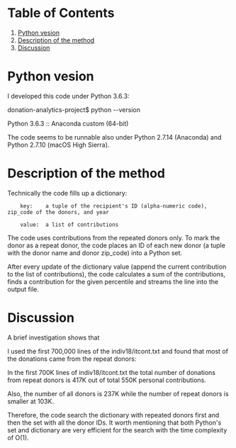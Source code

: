 # Table of Contents
1. [Python vesion](README.md#Pyhon-version)
2. [Description of the method](README.md#Description-of-the-method)
2. [Discussion](README.md#Discussion)
                
# Python vesion

I developed this code under Python 3.6.3:

donation-analytics-project$ python --version

Python 3.6.3 :: Anaconda custom (64-bit)

The code seems to be runnable also under Python 2.7.14 (Anaconda) and Python 2.7.10 (macOS High Sierra).

# Description of the method

Technically the code fills up a dictionary:

        key:    a tuple of the recipient's ID (alpha-numeric code), zip_code of the donors, and year
        
        value:  a list of contributions

The code uses contributions from the repeated donors only. To mark the donor as a repeat donor, the code places an ID of each new donor (a tuple with the donor name and donor zip\_code) into a Python set. 

After every update of the dictionary value (append the current contribution to the list of contributions), the code calculates a sum of the contributions, finds a contribution for the given percentile and streams the line into the output file.

# Discussion

A brief investigation shows that

I used the first 700,000 lines of the indiv18/itcont.txt and found that most of the donations came from the repeat donors:

In the first 700K lines of indiv18/itcont.txt the total number of donations from repeat donors is 417K out of total 550K personal contributions.

Also, the number of all donors is 237K while the number of repeat donors is smaller at 103K.

Therefore, the code search the dictionary with repeated donors first and then the set with all the donor IDs. It worth mentioning that both Python's set and dictionary are very efficient for the search with the time complexity of O(1).
